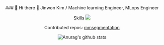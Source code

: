 <div align="center">### 👋 Hi there 👋
Jinwon Kim / Machine learning Engineer, MLops Engineer

Skills
<img src="https://img.shields.io/badge/python-3776AB?style=plastic&logo=appveyor&logo=python&logoColor=green"/>


Contributed repos: [mmsegmentation](https://github.com/open-mmlab/mmsegmentation)

![Anurag's github stats](https://github-readme-stats.vercel.app/api?username=jinwonkim93&show_icons=true&theme=material-palenight)</div>

<!--
**jinwonkim93/jinwonkim93** is a ✨ _special_ ✨ repository because its `README.md` (this file) appears on your GitHub profile.

Here are some ideas to get you started:

- 🔭 I’m currently working on ...
- 🌱 I’m currently learning ...
- 👯 I’m looking to collaborate on ...
- 🤔 I’m looking for help with ...
- 💬 Ask me about ...
- 📫 How to reach me: ...
- 😄 Pronouns: ...
- ⚡ Fun fact: ...
-->
